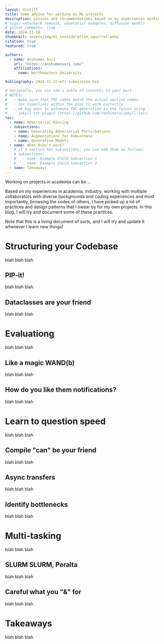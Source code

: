```yaml
---
layout: distill
title: Some advice for working on ML projects
description: Lessons and recommendations based on my experiences working on ML projects (Python in general).
# tags: watermark removal, adverarial examples, diffusion models
# giscus_comments: true
date: 2024-11-18
thumbnail: assets/img/ml_consideration_squirrel.webp
citation: true
featured: true

authors:
  - name: Anshuman Suri
    url: "https://anshumansuri.com/"
    affiliations:
      name: Northeastern University

bibliography: 2024-11-22-eti-submission.bib

# Optionally, you can add a table of contents to your post.
# NOTES:
#   - make sure that TOC names match the actual section names
#     for hyperlinks within the post to work correctly.
#   - we may want to automate TOC generation in the future using
#     jekyll-toc plugin (https://github.com/toshimaru/jekyll-toc).
toc:
  - name: Adversarial Rinsing
  - subsections:
    - name: Generating Adversarial Perturbations
    - name: Augmentations for Robustness
    - name: Generative Models
  - name: What didn’t work?
    # if a section has subsections, you can add them as follows:
    # subsections:
    #   - name: Example Child Subsection 1
    #   - name: Example Child Subsection 2
  - name: Takeaways
---
```


Working on projects in academia can be ...

Based on my experiences in academia, industry, working with multiple collaborators with diverse backgrounds and coding experiences and most importantly, browsing the codes of others, I have picked up a lot of practices and design patterns that I swear by for my own projects. In this blog, I will try and document some of these practices.

Note that this is a living document of sorts, and I will try and update it whenever I learn new things!

# Structuring your Codebase

blah blah blah

## PIP-it!

blah blah blah

## Dataclasses are your friend

blah blah blah

# Evaluationg

blah blah blah

## Like a magic WAND(b)

blah blah blah

## How do you like them notifications?

blah blah blah

# Learn to question speed

blah blah blah

## Compile "can" be your friend

blah blah blah

## Async transfers

blah blah blah

## Identify bottlenecks

blah blah blah

# Multi-tasking

blah blah blah

## SLURM SLURM, Peralta

blah blah blah

## Careful what you "&" for

blah blah blah

# Takeaways 

blah blah blah